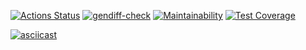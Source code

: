 [![Actions Status](https://github.com/Gamilkarr/python-project-lvl2/workflows/hexlet-check/badge.svg)](https://github.com/Gamilkarr/python-project-lvl2/actions)
[![gendiff-check](https://github.com/Gamilkarr/python-project-lvl2/actions/workflows/gendiff-check.yml/badge.svg)](https://github.com/Gamilkarr/python-project-lvl2/actions/workflows/gendiff-check.yml)
[![Maintainability](https://api.codeclimate.com/v1/badges/1b17ac9688bdbd460f42/maintainability)](https://codeclimate.com/github/Gamilkarr/python-project-lvl2/maintainability)
[![Test Coverage](https://api.codeclimate.com/v1/badges/1b17ac9688bdbd460f42/test_coverage)](https://codeclimate.com/github/Gamilkarr/python-project-lvl2/test_coverage)

[![asciicast](https://asciinema.org/a/IINwPPOolnqGmPSoAy3Esri8b.svg)](https://asciinema.org/a/IINwPPOolnqGmPSoAy3Esri8b)
